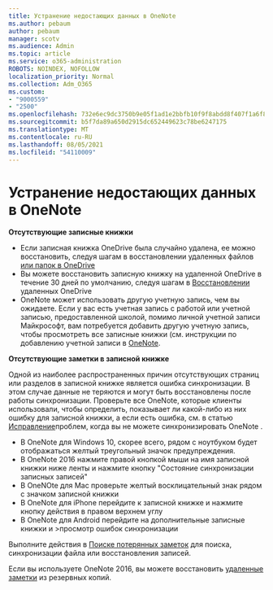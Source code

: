 ```yaml
---
title: Устранение недостающих данных в OneNote
ms.author: pebaum
author: pebaum
manager: scotv
ms.audience: Admin
ms.topic: article
ms.service: o365-administration
ROBOTS: NOINDEX, NOFOLLOW
localization_priority: Normal
ms.collection: Adm_O365
ms.custom:
- "9000559"
- "2500"
ms.openlocfilehash: 732e6ec9dc3750b9e05f1ad1e2bbfb10f9f8abdd8f407f1a6f82eca3a7f34872
ms.sourcegitcommit: b5f7da89a650d2915dc652449623c78be6247175
ms.translationtype: MT
ms.contentlocale: ru-RU
ms.lasthandoff: 08/05/2021
ms.locfileid: "54110009"
---
```

# <a name="resolving-missing-data-in-onenote"></a>Устранение недостающих данных в OneNote

**Отсутствующие записные книжки**

- Если записная книжка OneDrive была случайно удалена, ее можно восстановить, следуя шагам в восстановлении удаленных файлов [или папок в OneDrive](https://support.office.com/article/949ada80-0026-4db3-a953-c99083e6a84f)
- Вы можете восстановить записную книжку на удаленной OneDrive в течение 30 дней по умолчанию, следуя шагам в [Восстановлении](https://docs.microsoft.com/onedrive/restore-deleted-onedrive) удаленных OneDrive
- OneNote может использовать другую учетную запись, чем вы ожидаете. Если у вас есть учетная запись с работой или учетной записью, предоставленной школой, помимо личной учетной записи Майкрософт, вам потребуется добавить другую учетную запись, чтобы просмотреть все записные книжки (см. инструкции по добавлению учетной записи в [OneNote](https://support.office.com/article/5afff855-54ee-47e4-a773-db048d4ac299).

**Отсутствующие заметки в записной книжке**

Одной из наиболее распространенных причин отсутствующих страниц или разделов в записной книжке является ошибка синхронизации. В этом случае данные не теряются и могут быть восстановлены после работы синхронизации. Проверьте все OneNote, которые клиенты использовали, чтобы определить, показывает ли какой-либо из них ошибку для записной книжки, а если есть ошибка, см. в статью [Исправление](https://support.office.com/article/299495ef-66d1-448f-90c1-b785a6968d45)проблем, когда вы не можете синхронизировать OneNote .

- В OneNote для Windows 10, скорее всего, рядом с ноутбуком будет отображаться желтый треугольный значок предупреждения.
- В OneNote 2016 нажмите правой кнопкой мыши на имя записной книжки ниже ленты и нажмите кнопку "Состояние синхронизации записных записей"
- В OneNOte для Mac проверьте желтый восклицательный знак рядом с значком записной книжки
- В OneNote для iPhone перейдите к записной книжке и нажмите кнопку действия в правом верхнем углу
- В OneNote для Android перейдите на дополнительные записные книжки и >просмотр ошибок синхронизации

Выполните действия в [Поиске потерянных заметок](https://support.office.com/article/32cb2bd7-afe7-44d2-a711-398a88421287) для поиска, синхронизации файла или восстановления записей.

Если вы используете OneNote 2016, вы можете восстановить [удаленные заметки](https://support.office.com/article/32ed1036-74fd-4c21-bc28-033a486e6b14) из резервных копий.